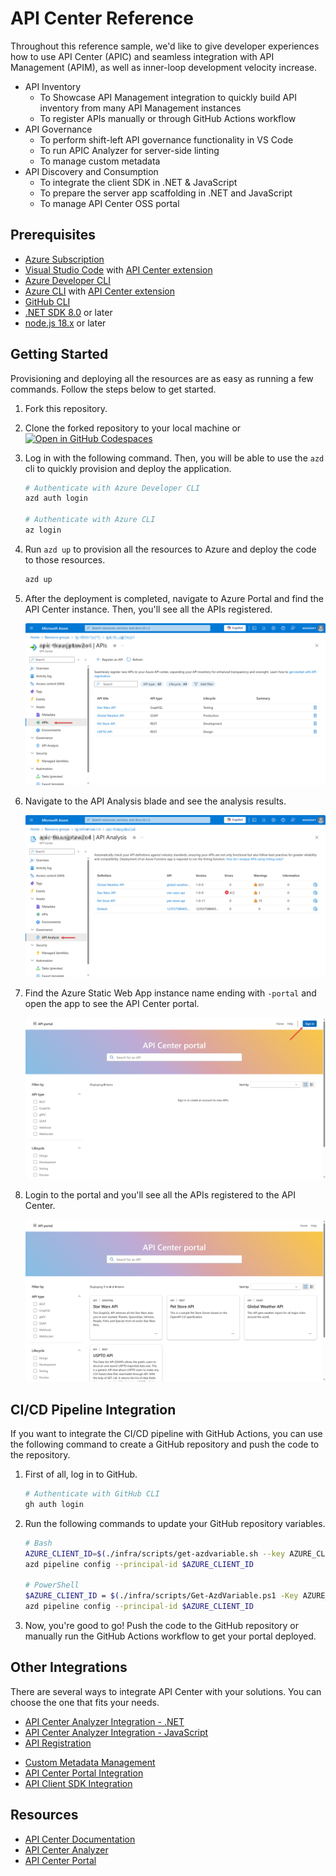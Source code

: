 <!-- ---
page_type: sample
languages:
- azdeveloper
- javascript
- csharp
- powershell
- bash
- html
- bicep
products:
- azure
- azure-api-center
- azure-api-management
- azure-app-service
- azure-event-grid
- azure-logic-apps
- static-web-apps
urlFragment: APICenter-Reference
name: API Center Reference
description: Let developer experiences how to use API Center (APIC) and seamless integration with API Management (APIM), as well as inner-loop development velocity increase.
--- -->
<!-- YAML front-matter schema: https://review.learn.microsoft.com/en-us/help/contribute/samples/process/onboarding?branch=main#supported-metadata-fields-for-readmemd -->

# API Center Reference

Throughout this reference sample, we'd like to give developer experiences how to use API Center (APIC) and seamless integration with API Management (APIM), as well as inner-loop development velocity increase.

- API Inventory
  - To Showcase API Management integration to quickly build API inventory from many API Management instances
  - To register APIs manually or through GitHub Actions workflow
- API Governance
  - To perform shift-left API governance functionality in VS Code
  - To run APIC Analyzer for server-side linting
  - To manage custom metadata
  <!-- - To handle events through Azure Event Grid and Logic Apps -->
- API Discovery and Consumption
  - To integrate the client SDK in .NET & JavaScript
  - To prepare the server app scaffolding in .NET and JavaScript
  - To manage API Center OSS portal

## Prerequisites

- [Azure Subscription](https://azure.microsoft.com/free/?WT.mc_id=dotnet-134184-juyoo)
- [Visual Studio Code](https://code.visualstudio.com/) with [API Center extension](https://marketplace.visualstudio.com/items?itemName=apidev.azure-api-center)
- [Azure Developer CLI](https://learn.microsoft.com/azure/developer/azure-developer-cli/install-azd?WT.mc_id=dotnet-134184-juyoo)
- [Azure CLI](https://learn.microsoft.com/cli/azure/install-azure-cli?WT.mc_id=dotnet-134184-juyoo) with [API Center extension](https://learn.microsoft.com/cli/azure/azure-cli-extensions-list?WT.mc_id=dotnet-134184-juyoo)
- [GitHub CLI](https://cli.github.com)
- [.NET SDK 8.0](https://dotnet.microsoft.com/download/dotnet/8.0?WT.mc_id=dotnet-134184-juyoo) or later
- [node.js 18.x](https://nodejs.org/en/download/) or later

## Getting Started

Provisioning and deploying all the resources are as easy as running a few commands. Follow the steps below to get started.

1. Fork this repository.
1. Clone the forked repository to your local machine or [![Open in GitHub Codespaces](https://github.com/codespaces/badge.svg)](https://codespaces.new/Azure-Samples/APICenter-Reference)
1. Log in with the following command. Then, you will be able to use the `azd` cli to quickly provision and deploy the application.

    ```bash
    # Authenticate with Azure Developer CLI
    azd auth login
    
    # Authenticate with Azure CLI
    az login
    ```

1. Run `azd up` to provision all the resources to Azure and deploy the code to those resources.

    ```bash
    azd up
    ```

1. After the deployment is completed, navigate to Azure Portal and find the API Center instance. Then, you'll see all the APIs registered.

   ![APIs registered on API Center](./docs/images/getting-started-01.png)

1. Navigate to the API Analysis blade and see the analysis results.

   ![API Analysis](./docs/images/getting-started-02.png)

1. Find the Azure Static Web App instance name ending with `-portal` and open the app to see the API Center portal.

   ![API Center Portal](./docs/images/getting-started-03.png)

1. Login to the portal and you'll see all the APIs registered to the API Center.

   ![API Center Portal](./docs/images/getting-started-04.png)

## CI/CD Pipeline Integration

If you want to integrate the CI/CD pipeline with GitHub Actions, you can use the following command to create a GitHub repository and push the code to the repository.

1. First of all, log in to GitHub.

    ```bash
    # Authenticate with GitHub CLI
    gh auth login
    ```

1. Run the following commands to update your GitHub repository variables.

    ```bash
    # Bash
    AZURE_CLIENT_ID=$(./infra/scripts/get-azdvariable.sh --key AZURE_CLIENT_ID)
    azd pipeline config --principal-id $AZURE_CLIENT_ID
    
    # PowerShell
    $AZURE_CLIENT_ID = $(./infra/scripts/Get-AzdVariable.ps1 -Key AZURE_CLIENT_ID)
    azd pipeline config --principal-id $AZURE_CLIENT_ID
    ```

1. Now, you're good to go! Push the code to the GitHub repository or manually run the GitHub Actions workflow to get your portal deployed.

## Other Integrations

There are several ways to integrate API Center with your solutions. You can choose the one that fits your needs.

- [API Center Analyzer Integration - .NET](./docs/api-center-analyzer-integration-dotnet.md)
- [API Center Analyzer Integration - JavaScript](./docs/api-center-analyzer-integration-nodejs.md)
- [API Registration](./docs/api-registration.md)
<!-- - [API Center Event Handler](./docs/api-center-event-handler.md) -->
- [Custom Metadata Management](./docs/custom-metadata-management.md)
- [API Center Portal Integration](./docs/api-center-portal-integration.md)
- [API Client SDK Integration](./docs/api-client-sdk-integration.md)

## Resources

- [API Center Documentation](https://aka.ms/apicenter)
- [API Center Analyzer](https://aka.ms/apicenter-analyzer)
- [API Center Portal](https://aka.ms/apicenter-portal)
